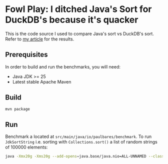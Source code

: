 # Fowl Play: I ditched Java's Sort for DuckDB's because it's quacker
This is the code source I used to compare Java's sort vs DuckDB's sort. Refer to [my article](https://paulbares.medium.com/fowl-play-i-ditched-javas-sort-for-duckdb-s-because-it-s-quacker-c398078954e6) for the results.

## Prerequisites
In order to build and run the benchmarks, you will need:

- Java JDK >= 25
- Latest stable Apache Maven

## Build
```bash
mvn package
```

## Run
Benchmark a located at `src/main/java/io/paulbares/benchmark`. To run `JdkSortString` i.e. sorting with `Collections.sort()` a list of random strings of 100000 elements:
```bash
java -Xmx20g -Xms20g --add-opens=java.base/java.nio=ALL-UNNAMED --class-path target/duckdbsort-1.0-SNAPSHOT.jar io.paulbares.benchmark.JdkSortString 100000
```
